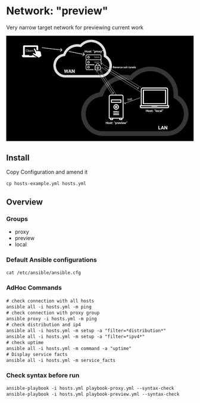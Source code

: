 # Network: "preview"

Very narrow target network for previewing current work

![](docs/assets/network-preview.jpg)

## Install

Copy Configuration and amend it

```shell
cp hosts-example.yml hosts.yml
```

## Overview

### Groups

- proxy
- preview
- local

### Default Ansible configurations

```shell
cat /etc/ansible/ansible.cfg
```

### AdHoc Commands

```shell
# check connection with all hosts
ansible all -i hosts.yml -m ping 
# check connection with proxy group
ansible proxy -i hosts.yml -m ping 
# check distribution and ip4
ansible all -i hosts.yml -m setup -a "filter=*distribution*"
ansible all -i hosts.yml -m setup -a "filter=*ipv4*"
# check uptime
ansible all -i hosts.yml -m command -a "uptime"
# Display service facts
ansible all -i hosts.yml -m service_facts
```


### Check syntax before run
```shell
ansible-playbook -i hosts.yml playbook-proxy.yml --syntax-check
ansible-playbook -i hosts.yml playbook-preview.yml --syntax-check
```

